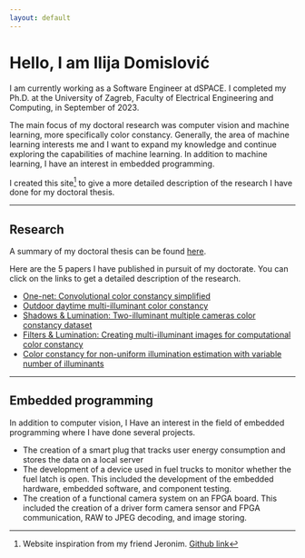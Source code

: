 ```yaml
---
layout: default
---
```


# Hello, I am Ilija Domislović
I am currently working as a Software Engineer at dSPACE.
I completed my Ph.D. at the University of Zagreb, Faculty of Electrical Engineering and Computing, in September of 2023.

The main focus of my doctoral research was computer vision and machine learning, more specifically color constancy. 
Generally, the area of machine learning interests me and I want to expand my knowledge and continue exploring the capabilities of machine learning.
In addition to machine learning, I have an interest in embedded programming.

I created this site[^1] to give a more detailed description of the research I have done for my doctoral thesis.


* * *


## Research


A summary of my doctoral thesis can be found [here](./thesis_summary.html).

Here are the 5 papers I have published in pursuit of my doctorate.
You can click on the links to get a detailed description of the research.

* [One-net: Convolutional color constancy simplified](./one_net.html)
* [Outdoor daytime multi-illuminant color constancy](./ispa.html)
* [Shadows & Lumination: Two-illuminant multiple cameras color constancy dataset](./shal.html)
* [Filters & Lumination: Creating multi-illuminant images for computational color constancy](./filters.html)
* [Color constancy for non-uniform illumination estimation with variable number of illuminants](./zane.html)



* * *

## Embedded programming


In addition to computer vision, I Have an interest in the field of embedded programming where I have done several projects.

* The creation of a smart plug that tracks user energy consumption and stores the data on a local server
* The development of a device used in fuel trucks to monitor whether the fuel latch is open. This included the development of the embedded hardware, embedded software, and component testing.
* The creation of a functional camera system on an FPGA board. This included the creation of a driver form camera sensor and FPGA communication, RAW to JPEG decoding, and image storing.



[^1]: Website inspiration from my friend Jeronim. [Github link](https://github.com/jere357)


